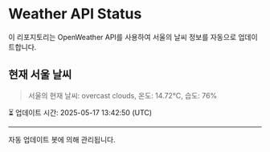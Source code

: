 
# Weather API Status

이 리포지토리는 OpenWeather API를 사용하여 서울의 날씨 정보를 자동으로 업데이트합니다.

## 현재 서울 날씨
> 서울의 현재 날씨: overcast clouds, 온도: 14.72°C, 습도: 76%

⏳ 업데이트 시간: 2025-05-17 13:42:50 (UTC)

---
자동 업데이트 봇에 의해 관리됩니다.
